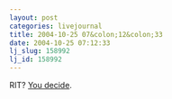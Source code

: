 ```yaml
---
layout: post
categories: livejournal
title: 2004-10-25 07&colon;12&colon;33
date: 2004-10-25 07:12:33
lj_slug: 158992
lj_id: 158992
---
```

RIT? [You decide](http://adventurers-comic.com/d/20021127.html).
